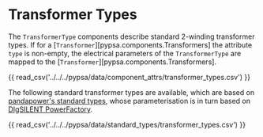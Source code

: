 <!--
SPDX-FileCopyrightText: PyPSA Contributors

SPDX-License-Identifier: CC-BY-4.0
-->

# Transformer Types

The `TransformerType` components describe standard 2-winding transformer types.
If for a [`Transformer`][pypsa.components.Transformers] the attribute `type` is non-empty, the electrical
parameters of the `TransformerType` are mapped to the [`Transformer`][pypsa.components.Transformers].

{{ read_csv('../../../pypsa/data/component_attrs/transformer_types.csv') }}

The following standard transformer types are available, which are based on [pandapower's standard types](https://pandapower.readthedocs.io/en/latest/std_types/basic.html), whose parameterisation is in turn based on [DIgSILENT PowerFactory](http://www.digsilent.de/index.php/products-powerfactory.html).

{{ read_csv('../../../pypsa/data/standard_types/transformer_types.csv') }}
